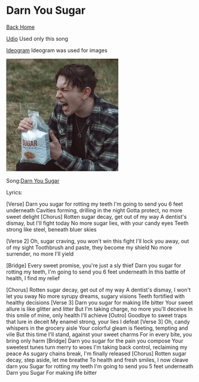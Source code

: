 # Darn You Sugar

[Back Home](/)

[Udio](https://www.udio.com/home)
Used only this song

[Ideogram](https://ideogram.ai/t/explore)
Ideogram was used for images

<img src="a-photo-of-an-emo-guy-yelling-at-a-bag-of-sugar-he-r8_JXvzWRgitOI680eIaCg-eXs0iNaSReq04QQW9v4ITQ.jpeg" style="width:300px;"/>

Song:[Darn You Sugar](https://drive.google.com/file/d/1sExrOm0uhIToD0VqQR0y_otNSeAWQCMK/view?usp=sharing)

Lyrics:

[Verse]
Darn you sugar for rotting my teeth
I'm going to send you 6 feet underneath
Cavities forming, drilling in the night
Gotta protect, no more sweet delight
[Chorus]
Rotten sugar decay, get out of my way
A dentist's dismay, but I'll fight today
No more sugar lies, with your candy eyes
Teeth strong like steel, beneath bluer skies

[Verse 2]
Oh, sugar craving, you won't win this fight
I'll lock you away, out of my sight
Toothbrush and paste, they become my shield
No more surrender, no more I'll yield

[Bridge]
Every sweet promise, you're just a sly thief
Darn you sugar for rotting my teeth,
I'm going to send you 6 feet underneath
In this battle of health, I find my relief

[Chorus]
Rotten sugar decay, get out of my way
A dentist's dismay, I won't let you sway
No more syrupy dreams, sugary visions
Teeth fortified with healthy decisions
[Verse 3]
Darn you sugar for making life bitter
Your sweet allure is like glitter and litter
But I'm taking charge, no more you'll deceive
In this smile of mine, only health I'll achieve
[Outro]
Goodbye to sweet traps that lure in deceit
My enamel strong, your lies I defeat
[Verse 3]
Oh, candy whispers in the grocery aisle
Your colorful gleam is fleeting, tempting and vile
But this time I'll stand, against your sweet charms
For in every bite, you bring only harm
[Bridge]
Darn you sugar for the pain you compose
Your sweetest tunes turn merry to woes
I'm taking back control, reclaiming my peace
As sugary chains break, I'm finally released
[Chorus]
Rotten sugar decay, step aside, let me breathe
To health and fresh smiles, I now cleave
darn you Sugar for rotting my teeth
I'm going to send you 5 feet underneath
Darn you Sugar
For making life bitter
